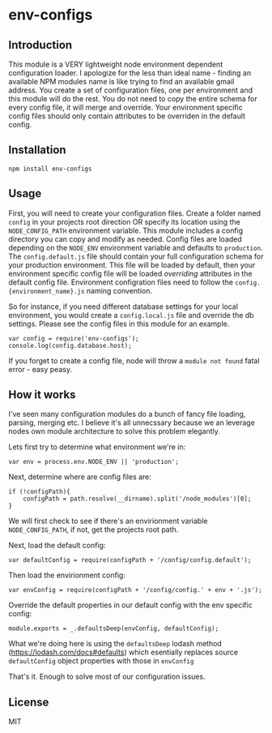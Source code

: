 # env-configs

Introduction
------------

This module is a VERY lightweight node environment dependent configuration loader. I apologize for the less than ideal name - finding an available NPM modules name is like trying to find an available gmail address. You create a set of configuration files, one per environment and this module will do the rest. You do not need to copy the entire schema for every config file, it will merge and override. Your environment specific config files should only contain attributes to be overriden in the default config. 

Installation
------------
`npm install env-configs`

Usage
-----
First, you will need to create your configuration files. Create a folder named `config` in your projects root direction OR specify its location using the `NODE_CONFIG_PATH` environment variable. 
This module includes a config directory you can copy and modify as needed.
Config files are loaded depending on the `NODE_ENV` environment variable and defaults to `production`. The `config.default.js` file should contain your full configuration schema for your production environment. 
This file will be loaded by default, then your environment specific config file will be loaded *overriding* attributes in the default config file. Environment configration files need to follow the `config.{environment_name}.js` naming convention. 

So for instance, if you need different database settings for your local environment, you would create a `config.local.js` file and override the db settings. Please see the config files in this module for an example.
```
var config = require('env-configs');
console.log(config.database.host);
```

If you forget to create a config file, node will throw a `module not found` fatal error - easy peasy.

How it works
------------
I've seen many configuration modules do a bunch of fancy file loading, parsing, merging etc. I believe it's all unnecssary because we an leverage nodes own module architecture to solve this problem elegantly. 

Lets first try to determine what environment we're in:
```
var env = process.env.NODE_ENV || 'production';
```

Next, determine where are config files are:
```var configPath = process.env.NODE_CONFIG_PATH;
if (!configPath){
    configPath = path.resolve(__dirname).split('/node_modules')[0];
}
```

We will first check to see if there's an envirionment variable `NODE_CONFIG_PATH`, if not, get the projects root path.

Next, load the default config:
```
var defaultConfig = require(configPath + '/config/config.default');
```

Then load the envirionment config:
```
var envConfig = require(configPath + '/config/config.' + env + '.js');
```

Override the default properties in our default config with the env specific config:
```
module.exports = _.defaultsDeep(envConfig, defaultConfig);
```

What we're doing here is using the `defaultsDeep` lodash method (https://lodash.com/docs#defaults) which esentially replaces source `defaultConfig` object properties with those in `envConfig`

That's it. Enough to solve most of our configuration issues.

License
-------
MIT